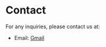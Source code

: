 # Contact

For any inquiries, please contact us at:

- Email: [Gmail](https://upload.wikimedia.org/wikipedia/commons/4/4e/Gmail_Icon.png)